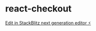 # react-checkout

[Edit in StackBlitz next generation editor ⚡️](https://stackblitz.com/~/github.com/samuelmugi/react-checkout)